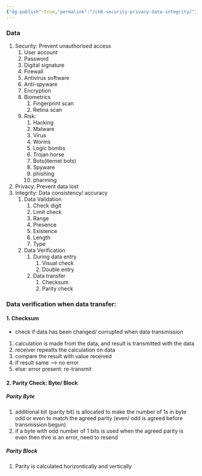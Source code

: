 ```yaml
---
{"dg-publish":true,"permalink":"/ch6-security-privacy-data-integrity/"}
---
```


### Data
1. Security: Prevent unauthorised access
	1. User account
	2. Password
	3. Digital signature
	4. Firewall
	5. Antivirus software
	6. Anti-spyware
	7. Encryption
	8. Biometrics
		1. Fingerprint scan
		2. Retina scan
	9. Risk:
		1. Hacking
		2. Malware
		3. Virus
		4. Worms
		5. Logic bombs
		6. Trojan horse
		7. Bots(iternet bots)
		8. Spyware
		9. phishing
		10. pharming
2. Privacy: Prevent data lost
3. Integrity: Data consistency/ accuracy
	1. Data Validation
		1. Check digit
		2. Limit check
		3. Range
		4. Presence
		5. Existence
		6. Length
		7. Type 
	2. Data Verification
		1. During data entry
			1. Visual check
			2. Double entry
		2. Data transfer
			1. Checksum
			2. Parity check



### Data verification when data transfer:
#### 1. Checksum
- check if data has been changed/ corrupted when data transmission
1. calculation is made from the data, and result is transmitted with the data
2. receiver repeatts the calculation on data
3. compare the result with value received
4. if result same --> no error
5. else: error present: re-transmit



#### 2. Parity Check: Byte/ Block
##### Parity Byte
1. additional bit (parity bit) is allocated to make the number of 1s in byte odd or even to match the agreed parity (even/ odd is agreed before transmission begun)
2. if a byte with odd number of 1 bits is used when the agreed parity is even then thre is an error, need to resend

##### Parity Block
1. Parity is calculated horizontically and vertically